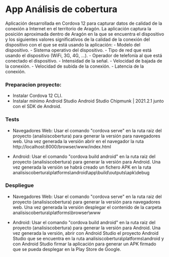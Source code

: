 # App Análisis de cobertura

Aplicación desarrollada en Cordova 12 para capturar datos de calidad de la conexión a Internet en el territorio de Aragón.
La aplicación captura la posición aproximada dentro de Aragón en la que se encuentra el dispositivo y los siguientes valores significativos de la calidad de la conexión del dispositivo con el que se está usando la aplicación:
	- Modelo del dispositivo.
	- Sistema operativo del dispositivo.
	- Tipo de red que está usando el dispositivo (WiFi, 3G, 4G, ...).
	- Operador de telefonía al que está conectado el dispositivo.
	- Intensidad de la señal.
	- Velocidad de bajada de la conexión.
	- Velocidad de subida de la conexión.
	- Latencia de la conexión.
	

### Preparacion proyecto:

- Instalar Cordova 12 CLI.
- Instalar mínimo Android Studio Android Studio Chipmunk | 2021.2.1 junto con el SDK de Android.

### Tests
- Navegadores Web: Usar el comando "cordova serve" en la ruta raiz del proyecto (analisiscobertura) para generar la versión para navegadores web. Una vez generada la versión abrir en el navegador la ruta http://localhost:8000/browser/www/index.html

- Android: Usar el comando "cordova build android" en la ruta raiz del proyecto (analisiscobertura) para generar la versión para Android. Una vez generada la versión se habrá creado un fichero APK en la ruta analisiscobertura\platforms\android\app\build\outputs\apk\debug

### Despliegue
- Navegadores Web: Usar el comando "cordova serve" en la ruta raiz del proyecto (analisiscobertura) para generar la versión para navegadores web. Una vez generada la versión desplegar el contenido de la carpeta analisiscobertura\platforms\browser\www

- Android: Usar el comando "cordova build android" en la ruta raiz del proyecto (analisiscobertura) para generar la versión para Android. Una vez generada la versión, abrir con Android Studio el proyecto Android Studio que se encuentra en la ruta analisiscobertura\platforms\android y con Android Studio firmar la aplicación para generar un APK firmado que se pueda desplegar en la Play Store de Google.
